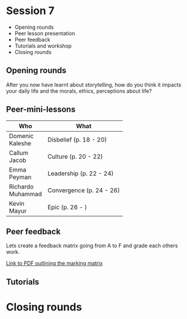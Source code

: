 # Session 7

* Opening rounds
* Peer lesson presentation
* Peer feedback
* Tutorials and workshop
* Closing rounds

## Opening rounds

After you now have learnt about storytelling, how do you think it impacts your daily life and the morals, ethics, perceptions about life?

## Peer-mini-lessons

Who | What
--- | -----------
Domenic<br>Kaleshe  | Disbelief (p. 18 - 20)
Callum<br>Jacob | Culture (p. 20 - 22)
Emma<br>Peyman  | Leadership (p. 22 - 24)
Richardo<br>Muhammad  | Convergence (p. 24 - 26)
Kevin<br>Mayur | Epic (p. 26 - )

## Peer feedback

Lets create a feedback matrix going from A to F and grade each others work.

[Link to PDF outlining the marking matrix](assets/UG-Marking-Criteria-Matrix-with-Letter-Grades.pdf)

## Tutorials

# Closing rounds
